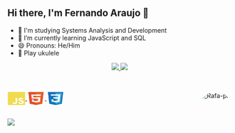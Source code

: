 ## Hi there, I'm Fernando Araujo 👋



- 🔭 I'm studying Systems Analysis and Development 
- 🌱 I’m currently learning JavaScript and SQL
- 😄 Pronouns: He/Him
- 🍃 Play ukulele

<div align="center">
  <a href="https://github.com/FerArj"> 
  <img height="180em" src="https://github-readme-stats.vercel.app/api?username=FerArj&show_icons=true&theme=jolly&include_all_commits=true&count_private=true"/>
  <img height="180em" src="https://github-readme-stats.vercel.app/api/top-langs/?username=FerArj&layout=compact&langs_count=7&theme=jolly"/>
</div>

##

<div style="display: inline_block"><br>
  <img align="center" alt="Rafa-Js" height="30" width="40" src="https://raw.githubusercontent.com/devicons/devicon/master/icons/javascript/javascript-plain.svg">
  <img align="center" alt="Rafa-HTML" height="30" width="40" src="https://raw.githubusercontent.com/devicons/devicon/master/icons/html5/html5-original.svg">
  <img align="center" alt="Rafa-CSS" height="30" width="40" src="https://raw.githubusercontent.com/devicons/devicon/master/icons/css3/css3-original.svg">
  <img align="right" alt="Rafa-pic" height="150" style="border-radius:50px;" src="https://media.discordapp.net/attachments/1005655735830597723/1010644531328340139/foto_definitiva.png">
</div>
  
##

<div>
 <a href="https://instagram.com/araujo_feh_" target="_blank"><img src="https://img.shields.io/badge/-Instagram-%23E4405F?style=for-the-badge&logo=instagram&logoColor=white" target="_blank"></a>
</div>

